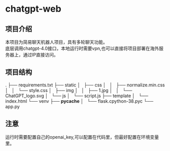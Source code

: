 # chatgpt-web
## 项目介绍
本项目为简易聊天机器人项目，具有多轮聊天功能。</br>
底层调用chatgpt-4.0接口，本地运行时需要vpn,也可以直接将项目部署在海外服务器上，通过IP直接访问。

## 项目结构
.
├── requirements.txt
├── static
│   ├── css
│   │   ├── normalize.min.css
│   │   └── style.css
│   ├── img
│   │   ├── 1.jpg
│   │   └── ChatGPT_logo.svg
│   └── js
│       └── script.js
├── template
│   └── index.html
└── venv
    ├── __pycache__
    │   └── flask.cpython-38.pyc
    └── app.py
## 注意    
运行时需要配置自己的openai_key,可以配置在代码里，但最好配置在环境变量里。
